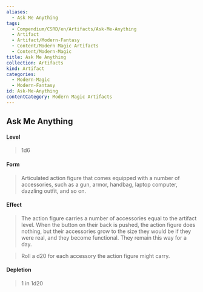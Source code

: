 ```yaml
---
aliases:
  - Ask Me Anything
tags:
  - Compendium/CSRD/en/Artifacts/Ask-Me-Anything
  - Artifact
  - Artifact/Modern-Fantasy
  - Content/Modern Magic Artifacts
  - Content/Modern-Magic
title: Ask Me Anything
collection: Artifacts
kind: Artifact
categories:
  - Modern-Magic
  - Modern-Fantasy
id: Ask-Me-Anything
contentCategory: Modern Magic Artifacts
---
```

## Ask Me Anything 
  
#### Level 
  
>1d6 
  
#### Form 
  
>Articulated action figure that comes equipped with a number of accessories, such as a gun, armor, handbag, laptop computer, dazzling outfit, and so on. 
  
#### Effect 
  
>The action figure carries a number of accessories equal to the artifact level. When the button on their back is pushed, the action figure does nothing, but their accessories grow to the size they would be if they were real, and they become functional. They remain this way for a day. 
  
>Roll a d20 for each accessory the action figure might carry. 
  
#### Depletion 
  
>1 in 1d20
  
